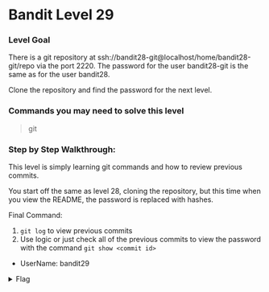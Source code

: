 # Bandit Level 29

### Level Goal
There is a git repository at ssh://bandit28-git@localhost/home/bandit28-git/repo via the port 2220. The password for the user bandit28-git is the same as for the user bandit28.

Clone the repository and find the password for the next level.

### Commands you may need to solve this level
> git 

### Step by Step Walkthrough:
This level is simply learning git commands and how to review previous commits. 

You start off the same as level 28, cloning the repository, but this time when you view the README, the password is replaced with hashes.

Final Command: 
1. ```git log``` to view previous commits
2. Use logic or just check all of the previous commits to view the password with the command ```git show <commit id>```


* UserName: bandit29
 
<details><summary>Flag</summary>
    <pre>
    pwd: 4pT1t5DENaYuqnqvadYs1oE4QLCdjmJ7
    </pre>
   </details>
